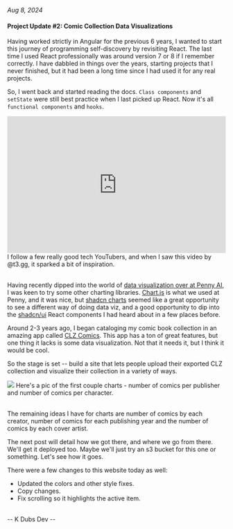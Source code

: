 _Aug 8, 2024_

#### Project Update #2: Comic Collection Data Visualizations

Having worked strictly in Angular for the previous 6 years, I wanted to start this journey of programming self-discovery by revisiting React. The last time I used React professionally was around version 7 or 8 if I remember correctly. I have dabbled in things over the years, starting projects that I never finished, but it had been a long time since I had used it for any real projects.

So, I went back and started reading the docs. `Class components` and `setState` were still best practice when I last picked up React. Now it's all `functional components` and `hooks`.

<iframe width="100%" height="315" src="https://www.youtube.com/embed/Cnu7LNXN7fQ?si=to9IfMqzI-6iovE4" title="YouTube video player" frameborder="0" allow="accelerometer; autoplay; clipboard-write; encrypted-media; gyroscope; picture-in-picture; web-share" referrerpolicy="strict-origin-when-cross-origin" allowfullscreen></iframe>
I follow a few really good tech YouTubers, and when I saw this video by @t3.gg, it sparked a bit of inspiration.<br><br>

Having recently dipped into the world of <a href="https://get.trnd.io/articles/advanced-brand-analytics" target="_blank">data visualization over at Penny AI</a>, I was keen to try some other charting libraries. <a href="https://www.chartjs.org/" target="_blank">Chart.js</a> is what we used at Penny, and it was nice, but <a href="https://ui.shadcn.com/charts" target="_blank">shadcn charts</a> seemed like a great opportunity to see a different way of doing data viz, and a good opportunity to dip into the <a href="https://ui.shadcn.com/" target="_blank">shadcn/ui</a> React components I had heard about in a few places before.

Around 2-3 years ago, I began cataloging my comic book collection in an amazing app called <a href="https://www.collectorz.com/comic/clz-comics" target="_blank">CLZ Comics</a>. This app has a ton of great features, but one thing it lacks is some data visualization. Not that it needs it, but I think it would be cool.

So the stage is set -- build a site that lets people upload their exported CLZ collection and visualize their collection in a variety of ways.

<img src="https://k-dubs-dev.s3.us-west-2.amazonaws.com/comics_data_001.png" />
Here's a pic of the first couple charts - number of comics per publisher and number of comics per character. <br><br>

The remaining ideas I have for charts are number of comics by each creator, number of comics for each publishing year and the number of comics by each cover artist.

The next post will detail how we got there, and where we go from there. We'll get it deployed too. Maybe we'll just try an s3 bucket for this one or something. Let's see how it goes.

There were a few changes to this website today as well:

- Updated the colors and other style fixes.
- Copy changes.
- Fix scrolling so it highlights the active item.<br><br>

-- K Dubs Dev --
